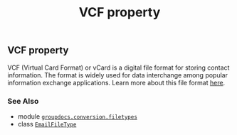 ﻿---
title: VCF property
second_title: GroupDocs.Conversion for Python via .NET API References
description: 
type: docs
weight: 160
url: /python-net/groupdocs.conversion.filetypes/emailfiletype/vcf/
is_root: false
---

## VCF property


VCF (Virtual Card Format) or vCard is a digital file format for storing contact information. The format is widely used for data interchange among popular information exchange applications.
Learn more about this file format [here](https://wiki.fileformat.com/email/vcf).

### See Also
* module [`groupdocs.conversion.filetypes`](../../)
* class [`EmailFileType`](/conversion/python-net/groupdocs.conversion.filetypes/emailfiletype)
